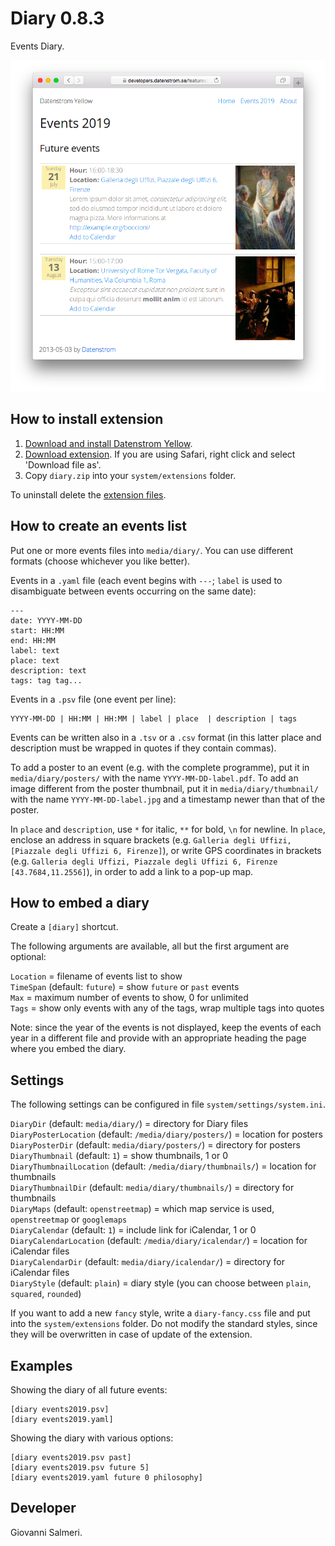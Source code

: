 Diary 0.8.3
==========
Events Diary.

<p align="center"><img src="diary-screenshot.png?raw=true" alt="Screenshot"></p>

## How to install extension

1. [Download and install Datenstrom Yellow](https://github.com/datenstrom/yellow/).
2. [Download extension](../../archive/master.zip). If you are using Safari, right click and select 'Download file as'.
3. Copy `diary.zip` into your `system/extensions` folder.

To uninstall delete the [extension files](extension.ini).

## How to create an events list

Put one or more events files into `media/diary/`. You can use different formats (choose whichever you like better).

Events in a `.yaml` file (each event begins with `---`; `label` is used to disambiguate between events occurring on the same date):

    ---
    date: YYYY-MM-DD
    start: HH:MM
    end: HH:MM
    label: text
    place: text
    description: text
    tags: tag tag...

Events in a `.psv` file (one event per line):

    YYYY-MM-DD | HH:MM | HH:MM | label | place  | description | tags

Events can be written also in a `.tsv` or a `.csv` format (in this latter place and description must be wrapped in quotes if they contain commas).

To add a poster to an event (e.g. with the complete programme), put it in `media/diary/posters/` with the name `YYYY-MM-DD-label.pdf`. To add an image different from the poster thumbnail, put it in `media/diary/thumbnail/` with the name `YYYY-MM-DD-label.jpg` and a timestamp newer than that of the poster.

In `place` and `description`, use `*` for italic, `**` for bold, `\n` for newline. In `place`, enclose an address in square brackets (e.g. `Galleria degli Uffizi, [Piazzale degli Uffizi 6, Firenze]`), or write GPS coordinates in brackets (e.g. `Galleria degli Uffizi, Piazzale degli Uffizi 6, Firenze [43.7684,11.2556]`), in order to add a link to a pop-up map.

## How to embed a diary

Create a `[diary]` shortcut.

The following arguments are available, all but the first argument are optional:

`Location` = filename of events list to show  
`TimeSpan` (default: `future`) = show `future` or `past` events  
`Max` = maximum number of events to show, 0 for unlimited  
`Tags` = show only events with any of the tags, wrap multiple tags into quotes  

Note: since the year of the events is not displayed, keep the events of each year in a different file and provide with an appropriate heading the page where you embed the diary.

## Settings

The following settings can be configured in file `system/settings/system.ini`.

`DiaryDir` (default: `media/diary/`) = directory for Diary files  
`DiaryPosterLocation` (default: `/media/diary/posters/`) = location for posters  
`DiaryPosterDir` (default: `media/diary/posters/`) = directory for posters  
`DiaryThumbnail` (default: `1`) = show thumbnails, 1 or 0  
`DiaryThumbnailLocation` (default: `/media/diary/thumbnails/`) = location for thumbnails  
`DiaryThumbnailDir` (default: `media/diary/thumbnails/`) = directory for thumbnails  
`DiaryMaps` (default: `openstreetmap`) = which map service is used, `openstreetmap` or `googlemaps`  
`DiaryCalendar` (default: `1`) = include link for iCalendar, 1 or 0  
`DiaryCalendarLocation` (default: `/media/diary/icalendar/`) = location for iCalendar files  
`DiaryCalendarDir` (default: `media/diary/icalendar/`) = directory for iCalendar files  
`DiaryStyle` (default: `plain`) = diary style (you can choose between `plain`, `squared`, `rounded`)  

If you want to add a new `fancy` style, write a `diary-fancy.css`  file and put into the `system/extensions` folder. Do not modify the standard styles, since they will be overwritten in case of update of the extension.

## Examples

Showing the diary of all future events:

    [diary events2019.psv]
    [diary events2019.yaml]

Showing the diary with various options:

    [diary events2019.psv past]
    [diary events2019.psv future 5]
    [diary events2019.yaml future 0 philosophy]

## Developer

Giovanni Salmeri.
